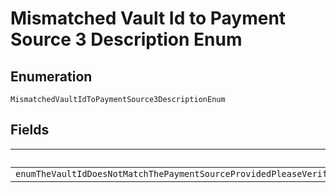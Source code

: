 
# Mismatched Vault Id to Payment Source 3 Description Enum

## Enumeration

`MismatchedVaultIdToPaymentSource3DescriptionEnum`

## Fields

| Name |
|  --- |
| `enumTheVaultIdDoesNotMatchThePaymentSourceProvidedPleaseVerifyThatTheVaultIdTokenUsedRefersToTheMatchingPaymentSourceAndTryAgainForExampleAPayPalTokenCannotBePassedInTheVaultIdFieldInThePaymentSourcecardObject` |

